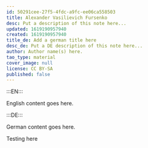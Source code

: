 ```yaml
---
id: 50291cee-27f5-4fdc-a9fc-ee06ca558503
title: Alexander Vasilievich Fursenko
desc: Put a description of this note here...
updated: 1619190957940
created: 1619190957940
title_de: Add a german title here
desc_de: Put a DE description of this note here...
author: Author name(s) here.
tao_type: material
cover_image: null
license: CC BY-SA
published: false
---
```


:::EN:::

English content goes here.

:::DE:::

German content goes here.

Testing here
